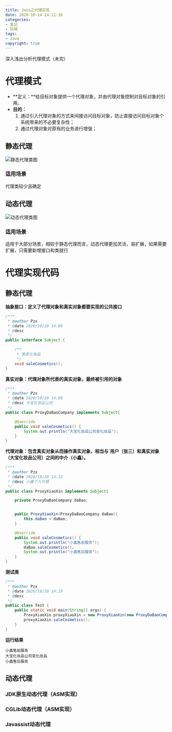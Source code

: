 ```yaml
---
title: Java之代理实现
date: 2020-10-14 14:11:16
categories:
- 笔记
- 后端
tags:
- Java
copyright: true
---
```


深入浅出分析代理模式（未完）

<!-- less -->



# 代理模式

- **定义：**给目标对象提供一个代理对象，并由代理对象控制对目标对象的引用。
- **目的：**
    1. 通过引入代理对象的方式来间接访问目标对象，防止直接访问目标对象个系统带来的不必要复杂性；
    2. 通过代理对象对原有的业务进行增强；



## 静态代理

![静态代理类图](https://gitee.com/junpzx/blog-img/raw/master//img/20201014151602.png)

### 适用场景

代理类较少且确定



## 动态代理



![动态代理类图](https://gitee.com/junpzx/blog-img/raw/master//img/20201014151934.png)



### 适用场景

适用于大部分场景，相较于静态代理而言，动态代理更加灵活，易扩展，如果需要扩展，只需要新增接口和类就行





# 代理实现代码

## 静态代理

**抽象接口：定义了代理对象和真实对象都要实现的公共接口**

```java
/***
 * @author Pzx
 * @date 2020/10/20 14:06
 * @desc 
 */
public interface Subject {

    /**
     * 售卖化妆品
     */
    void saleCosmetics();
}

```



**真实对象：代理对象所代表的真实对象，最终被引用的对象**

```java
/***
 * @author Pzx
 * @date 2020/10/20 14:08
 * @desc 大宝化妆品公司
 */
public class ProxyDaBaoCompany implements Subject{

    @Override
    public void saleCosmetics() {
        System.out.println("大宝化妆品公司卖化妆品");
    }
}
```



**代理对象：包含真实对象从而操作真实对象，相当与`用户（张三）和真实对象（大宝化妆品公司）之间的中介（小鑫）。**

```java
/***
 * @author Pzx
 * @date 2020/10/20 14:12
 * @desc 小鑫个人代理
 */
public class ProxyXiaoXin implements Subject{

    private ProxyDaBaoCompany daBao;


    public ProxyXiaoXin(ProxyDaBaoCompany daBao){
        this.daBao = daBao;
    }

    @Override
    public void saleCosmetics() {
        System.out.println("小鑫售前服务");
        daBao.saleCosmetics();
        System.out.println("小鑫售后服务");
    }
}
```



**测试类**

```java
/***
 * @author Pzx
 * @date 2020/10/20 14:19
 * @desc
 */
public class Test {
    public static void main(String[] args) {
        ProxyXiaoXin proxyXiaoXin = new ProxyXiaoXin(new ProxyDaBaoCompany());
        proxyXiaoXin.saleCosmetics();
    }
}
```



**运行结果**

```
小鑫售前服务
大宝化妆品公司卖化妆品
小鑫售后服务
```



## 动态代理

### JDK原生动态代理（ASM实现）









### CGLib动态代理（ASM实现）







### Javassist动态代理